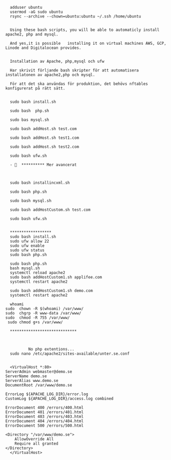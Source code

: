       adduser ubuntu
      usermod -aG sudo ubuntu
      rsync --archive --chown=ubuntu:ubuntu ~/.ssh /home/ubuntu
      
      
      Using these bash scripts, you will be able to automaticly install apache2, php and mysql.
      
      And yes,it is possible   installing it on virtual machines AWS, GCP, Linode and Digitalocean provides.
      
      
      Installation av Apache, php,mysql och ufw
      
      Har skrivit förljande bash skripter för att automatisera installatonen av apache2,php och mysql.
      
      För att det ska användas för produktion, det behövs nftables konfigurerat på rätt sätt.
      
      
      sudo bash install.sh
      
      sudo bash  php.sh
      
      sudo bas mysql.sh
      
      sudo bash addHost.sh test.com
      
      sudo bash addHost.sh test1.com
      
      sudo bash addHost.sh test2.com
      
      sudo bash ufw.sh
      
      - 👀  ********** Mer avancerat
      
      
      
      sudo bash installincxml.sh 
      
      sudo bash php.sh
      
      sudo bash mysql.sh
      
      sudo bash addHostCustom.sh test.com
      
      sudo bash ufw.sh
      
      
      ******************
      sudo bash install.sh 
      sudo ufw allow 22
      sudo ufw enable
      sudo ufw status
      sudo bash php.sh
      
      sudo bash php.sh 
      bash mysql.sh 
      systemctl reload apache2
      sudo bash addHostCustom1.sh applifee.com
      systemctl restart apache2
      
      sudo bash addHostCustom1.sh demo.com
      systemctl restart apache2
      
      whoami
    sudo  chown -R $(whoami) /var/www/
    sudo  chgrp -R www-data /var/www/
    sudo  chmod -R 755 /var/www/
     sudo chmod g+s /var/www/
      
      *****************************


      
              No php extentions...
      sudo nano /etc/apache2/sites-available/unter.se.conf


      <VirtualHost *:80>
    ServerAdmin webmaster@demo.se
    ServerName demo.se
    ServerAlias www.demo.se
    DocumentRoot /var/www/demo.se

    ErrorLog ${APACHE_LOG_DIR}/error.log
    CustomLog ${APACHE_LOG_DIR}/access.log combined

    ErrorDocument 400 /errors/400.html
    ErrorDocument 401 /errors/401.html
    ErrorDocument 403 /errors/403.html
    ErrorDocument 404 /errors/404.html
    ErrorDocument 500 /errors/500.html

    <Directory "/var/www/demo.se">
        AllowOverride All
        Require all granted
    </Directory>
      </VirtualHost>

      
      
      
